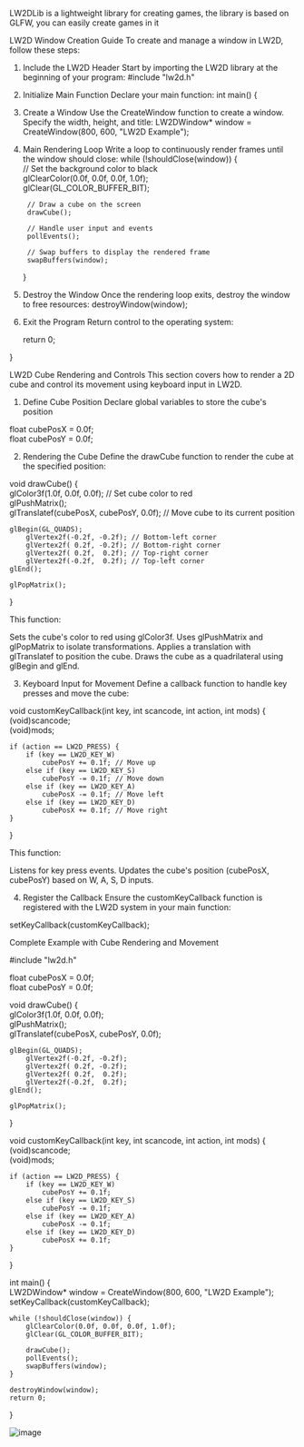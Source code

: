 LW2DLib is a lightweight library for creating games, the library is based on GLFW, you can easily create games in it

LW2D Window Creation Guide
To create and manage a window in LW2D, follow these steps:
1. Include the LW2D Header
Start by importing the LW2D library at the beginning of your program:
#include "lw2d.h"  

2. Initialize Main Function
Declare your main function:
int main() {

3. Create a Window
Use the CreateWindow function to create a window. Specify the width, height, and title:
    LW2DWindow* window = CreateWindow(800, 600, "LW2D Example");

4. Main Rendering Loop
Write a loop to continuously render frames until the window should close:
    while (!shouldClose(window)) {  
        // Set the background color to black  
        glClearColor(0.0f, 0.0f, 0.0f, 1.0f);  
        glClear(GL_COLOR_BUFFER_BIT);  

        // Draw a cube on the screen  
        drawCube();  

        // Handle user input and events  
        pollEvents();  

        // Swap buffers to display the rendered frame  
        swapBuffers(window);  
    }

5. Destroy the Window
Once the rendering loop exits, destroy the window to free resources:
    destroyWindow(window);

6. Exit the Program
Return control to the operating system:

    return 0;  

}  

LW2D Cube Rendering and Controls
This section covers how to render a 2D cube and control its movement using keyboard input in LW2D.

1. Define Cube Position
Declare global variables to store the cube's position

float cubePosX = 0.0f;  
float cubePosY = 0.0f;  


2. Rendering the Cube
Define the drawCube function to render the cube at the specified position:

void drawCube() {  
    glColor3f(1.0f, 0.0f, 0.0f); // Set cube color to red  
    glPushMatrix();  
    glTranslatef(cubePosX, cubePosY, 0.0f); // Move cube to its current position  

    glBegin(GL_QUADS);  
        glVertex2f(-0.2f, -0.2f); // Bottom-left corner  
        glVertex2f( 0.2f, -0.2f); // Bottom-right corner  
        glVertex2f( 0.2f,  0.2f); // Top-right corner  
        glVertex2f(-0.2f,  0.2f); // Top-left corner  
    glEnd();  

    glPopMatrix();  
}  

This function:

Sets the cube's color to red using glColor3f.
Uses glPushMatrix and glPopMatrix to isolate transformations.
Applies a translation with glTranslatef to position the cube.
Draws the cube as a quadrilateral using glBegin and glEnd.

3. Keyboard Input for Movement
Define a callback function to handle key presses and move the cube:

void customKeyCallback(int key, int scancode, int action, int mods) {  
    (void)scancode;  
    (void)mods;  

    if (action == LW2D_PRESS) {  
        if (key == LW2D_KEY_W)  
            cubePosY += 0.1f; // Move up  
        else if (key == LW2D_KEY_S)  
            cubePosY -= 0.1f; // Move down  
        else if (key == LW2D_KEY_A)  
            cubePosX -= 0.1f; // Move left  
        else if (key == LW2D_KEY_D)  
            cubePosX += 0.1f; // Move right  
    }  
}  

This function:

Listens for key press events.
Updates the cube's position (cubePosX, cubePosY) based on W, A, S, D inputs.

4. Register the Callback
Ensure the customKeyCallback function is registered with the LW2D system in your main function:

setKeyCallback(customKeyCallback);  


Complete Example with Cube Rendering and Movement

#include "lw2d.h"  

float cubePosX = 0.0f;  
float cubePosY = 0.0f;  

void drawCube() {  
    glColor3f(1.0f, 0.0f, 0.0f);  
    glPushMatrix();  
    glTranslatef(cubePosX, cubePosY, 0.0f);  

    glBegin(GL_QUADS);  
        glVertex2f(-0.2f, -0.2f);  
        glVertex2f( 0.2f, -0.2f);  
        glVertex2f( 0.2f,  0.2f);  
        glVertex2f(-0.2f,  0.2f);  
    glEnd();  

    glPopMatrix();  
}  

void customKeyCallback(int key, int scancode, int action, int mods) {  
    (void)scancode;  
    (void)mods;  

    if (action == LW2D_PRESS) {  
        if (key == LW2D_KEY_W)  
            cubePosY += 0.1f;  
        else if (key == LW2D_KEY_S)  
            cubePosY -= 0.1f;  
        else if (key == LW2D_KEY_A)  
            cubePosX -= 0.1f;  
        else if (key == LW2D_KEY_D)  
            cubePosX += 0.1f;  
    }  
}  

int main() {  
    LW2DWindow* window = CreateWindow(800, 600, "LW2D Example");  
    setKeyCallback(customKeyCallback);  

    while (!shouldClose(window)) {  
        glClearColor(0.0f, 0.0f, 0.0f, 1.0f);  
        glClear(GL_COLOR_BUFFER_BIT);  

        drawCube();  
        pollEvents();  
        swapBuffers(window);  
    }  

    destroyWindow(window);  
    return 0;  
}  



![image](https://github.com/user-attachments/assets/b1175116-e84f-423f-8184-238179eb82a8)
